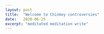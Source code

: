 ```yaml
---
layout: post
title:  "Welcome to Chinmoy controversies"
date:   2020-06-25
excerpt: "meditated meditation write"
---
```

